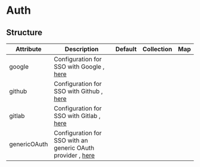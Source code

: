 # Auth 
 

## Structure 
 

| Attribute    | Description                                                                         | Default | Collection | Map  |
| ------------ | ----------------------------------------------------------------------------------- | ------- | ---------- | ---  |
| google       | Configuration for SSO with Google , [here](Google/Auth/Auth.md)                     |         |            |      |
| github       | Configuration for SSO with Github , [here](Github/Auth/Auth.md)                     |         |            |      |
| gitlab       | Configuration for SSO with Gitlab , [here](Gitlab/Auth/Auth.md)                     |         |            |      |
| genericOAuth | Configuration for SSO with an generic OAuth provider , [here](Generic/Auth/Auth.md) |         |            |      |